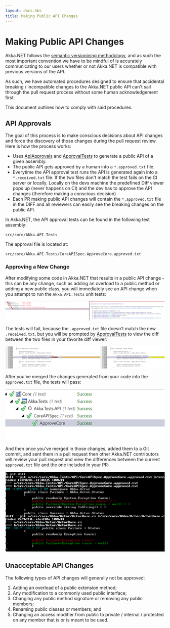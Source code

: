 ```yaml
---
layout: docs.hbs
title: Making Public API Changes
---
```


# Making Public API Changes
Akka.NET follows the [semantic versionining methodology](http://semver.org/), and as such the most important convention we have to be mindful of is accurately communicating to our users whether or not Akka.NET is compatible with previous versions of the API.

As such, we have automated procedures designed to ensure that accidental breaking / incompatible changes to the Akka.NET public API can't sail through the pull request process without some human acknowledgement first.

This document outlines how to comply with said procedures.

## API Approvals
The goal of this process is to make conscious decisions about API changes and force the discovery of those changes during the pull request review. Here is how the process works:

* Uses [ApiApprovals](http://jake.ginnivan.net/apiapprover/) and [ApprovalTests](https://github.com/approvals/ApprovalTests.Net) to generate a public API of a given assembly.
* The public API gets approved by a human into a `*.approved.txt` file. 
* Everytime the API approval test runs the API is generated again into a `*.received.txt` file. If the two files don't match the test fails on the CI server or locally. Locally on the devs machine the predefined Diff viewer pops up (never happens on CI) and the dev has to approve the API changes (therefore making a conscious decision)
* Each PR making public API changes will contain the `*.approved.txt` file in the DIFF and all reviewers can easily see the breaking changes on the public API.

In Akka.NET, the API approval tests can be found in the following test assembly:

    src/core/Akka.API.Tests

The approval file is located at:

    src/core/Akka.API.Tests/CoreAPISpec.ApproveCore.approved.txt

### Approving a New Change
After modifying some code in Akka.NET that results in a public API change - this can be any change, such as adding an overload to a public method or adding a new public class, you will immediately see an API change when you attempt to run the `Akka.API.Tests` unit tests:

![Failed API approval test](../images/akka-developers/api-diff-fail.png)

The tests will fail, because the `.approved.txt` file doesn't match the new `.received.txt`, but you will be prompted by [ApprovalTests](https://github.com/approvals/ApprovalTests.Net) to view the diff between the two files in your favorite diff viewer:

![API difference as seen in a diff viewer like TortoiseMerge or WinMerge](../images/akka-developers/api-diff-viewer.png)

After you've merged the changes generated from your code into the `approved.txt` file, the tests will pass:

![Passed API approval test](../images/akka-developers/api-diff-approve.png)

And then once you've merged in those changes, added them to a Git commit, and sent them in a pull request then other Akka.NET contributors will review your pull request and view the differences between the current `approved.txt` file and the one included in your PR:

![approved.txt differences as reported by Git](../images/akka-developers/diff-results.png)

## Unacceptable API Changes
The following types of API changes will generally not be approved:

1. Adding an overload of a public extension method;
2. Any modification to a commonly used public interface;
3. Changing any public method signature or removing any public members;
4. Renaming public classes or members; and
5. Changing an access modifier from public to private / internal / protected on any member that is or is meant to be used.